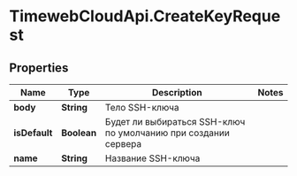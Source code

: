 # TimewebCloudApi.CreateKeyRequest

## Properties

Name | Type | Description | Notes
------------ | ------------- | ------------- | -------------
**body** | **String** | Тело SSH-ключа | 
**isDefault** | **Boolean** | Будет ли выбираться SSH-ключ по умолчанию при создании сервера   | 
**name** | **String** | Название SSH-ключа | 


